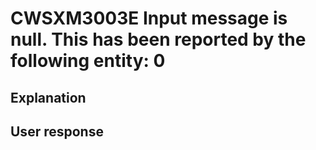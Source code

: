 # CWSXM3003E Input message is null. This has been reported by the following entity: 0

## Explanation

## User response